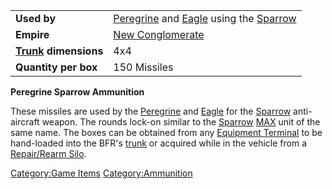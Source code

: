 |                                             |                                                                                                                        |
| ------------------------------------------- | ---------------------------------------------------------------------------------------------------------------------- |
| **Used by**                                 | [Peregrine](Peregrine.md) and [Eagle](Eagle.md) using the [Sparrow](</Sparrow_(BFR)>) |
| **Empire**                                  | [New Conglomerate](New_Conglomerate.md)                                                                     |
| **[Trunk](Trunk.md) dimensions** | 4x4                                                                                                                    |
| **Quantity per box**                        | 150 Missiles                                                                                                           |

**Peregrine Sparrow Ammunition**

These missiles are used by the [Peregrine](Peregrine.md) and
[Eagle](Eagle.md) for the [Sparrow](</Sparrow_(BFR)>)
anti-aircraft weapon. The rounds lock-on similar to the
[Sparrow](Sparrow.md) [MAX](MAX.md) unit of the same
name. The boxes can be obtained from any [Equipment
Terminal](Equipment_Terminal.md) to be hand-loaded into the
BFR's [trunk](trunk.md) or acquired while in the vehicle from a
[Repair/Rearm Silo](Repair/Rearm_Silo.md).

[Category:Game Items](Category:Game_Items.md)
[Category:Ammunition](Category:Ammunition.md)
